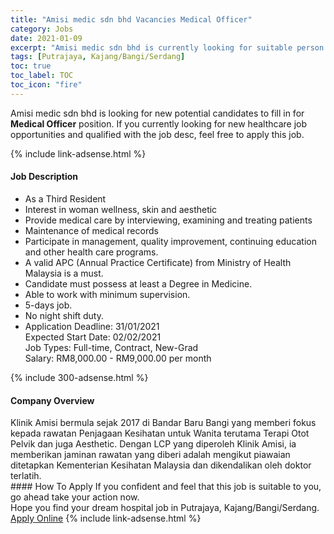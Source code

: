 ```yaml
---
title: "Amisi medic sdn bhd Vacancies Medical Officer" 
category: Jobs 
date: 2021-01-09 
excerpt: "Amisi medic sdn bhd is currently looking for suitable person to fill in the Medical Officer which positioned at Putrajaya, Kajang/Bangi/Serdang" 
tags: [Putrajaya, Kajang/Bangi/Serdang] 
toc: true 
toc_label: TOC 
toc_icon: "fire" 
--- 
```


<p>Amisi medic sdn bhd is looking for new potential candidates to fill in for <b>Medical Officer</b> position. If you currently looking for new healthcare job opportunities and qualified with the job desc, feel free to apply this job.
</p>{% include link-adsense.html %} 
<div><div><h4>Job Description</h4></div><div><div><span><div><ul><li>As a Third Resident</li><li>Interest in woman wellness, skin and aesthetic</li><li>Provide medical care by interviewing, examining and treating patients</li><li>Maintenance of medical records</li><li>Participate in management, quality improvement, continuing education and other health care programs.</li><li>A valid APC (Annual Practice Certificate) from Ministry of Health Malaysia is a must.</li><li>Candidate must possess at least a Degree in Medicine.</li><li>Able to work with minimum supervision.</li><li>5-days job.</li><li>No night shift duty.</li><li><div>Application Deadline: 31/01/2021</div><div>Expected Start Date: 02/02/2021</div><div>Job Types: Full-time, Contract, New-Grad</div><div>Salary: RM8,000.00 - RM9,000.00 per month</div></li></ul></div></span></div></div></div> 
{% include 300-adsense.html %} 
<div><div><h4>Company Overview</h4></div><div><div><span><div><div>Klinik Amisi bermula sejak 2017 di Bandar Baru Bangi yang memberi fokus kepada rawatan Penjagaan Kesihatan untuk Wanita terutama Terapi Otot Pelvik dan juga Aesthetic. Dengan LCP yang diperoleh Klinik Amisi, ia memberikan jaminan rawatan yang diberi adalah mengikut piawaian ditetapkan Kementerian Kesihatan Malaysia dan dikendalikan oleh doktor terlatih.</div></div></span></div></div></div> 
#### How To Apply 
If you confident and feel that this job is suitable to you, go ahead take your action now. <br/> 
Hope you find your dream hospital job in Putrajaya, Kajang/Bangi/Serdang. <br/> 
<a href="https://www.jobstreet.com.my/en/job/medical-officer-4458469?jobId=jobstreet-my-job-4458469&sectionRank=26&token=0~ac411036-0be5-4354-b179-c7f28787ebbe&fr=SRP%20View%20In%20New%20Ta" class="btn btn--warning" target="_blank" rel="nofollow noopenner">Apply Online</a> 
{% include link-adsense.html %} 